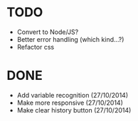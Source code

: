 # TODO
- Convert to Node/JS?
- Better error handling (which kind...?)
- Refactor css


# DONE
- Add variable recognition (27/10/2014)
- Make more responsive (27/10/2014)
- Make clear history button (27/10/2014)